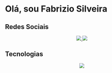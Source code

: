 # Olá, sou Fabrizio Silveira

## Redes Sociais 
<p align="center">
  <a text-decoration="none" href="https://www.linkedin.com/in/fabrizio-cagnoni-silveira-323505270">
    <img src="https://skillicons.dev/icons?i=linkedin"/>
  </a>
  <a text-decoration="none" href="https://twitter.com/SilveiraDev_">
    <img src="https://skillicons.dev/icons?i=twitter"/>
  </a>
</p>

## Tecnologias
<p align="center">
  <a href="https://skillicons.dev">
    <img src="https://skillicons.dev/icons?i=html,css,js,git,c,lua,python" />
  </a>
</p>
